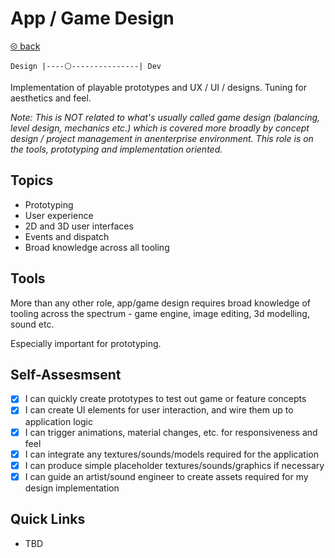 # App / Game Design

[&olt; back](../README.md)

`Design |----⚪---------------| Dev`

Implementation of playable prototypes and UX / UI / designs. Tuning for aesthetics and feel.

_Note: This is NOT related to what's usually called game design (balancing, level design, mechanics etc.) which is covered more broadly by concept design / project management in anenterprise environment.  This role is on the tools, prototyping and implementation oriented._

## Topics

* Prototyping
* User experience
* 2D and 3D user interfaces
* Events and dispatch
* Broad knowledge across all tooling

## Tools

More than any other role, app/game design requires broad knowledge of tooling across the spectrum - game engine, image editing, 3d modelling, sound etc.  

Especially important for prototyping.

## Self-Assesmsent

- [x] I can quickly create prototypes to test out game or feature concepts
- [x] I can create UI elements for user interaction, and wire them up to application logic
- [x] I can trigger animations, material changes, etc. for responsiveness and feel
- [x] I can integrate any textures/sounds/models required for the application
- [x] I can produce simple placeholder textures/sounds/graphics if necessary
- [x] I can guide an artist/sound engineer to create assets required for my design implementation

## Quick Links

* TBD